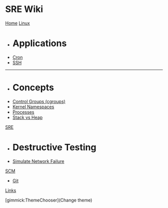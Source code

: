 # SRE Wiki

[Home](index.md)
[Linux]()

  * # Applications
  * [Cron](linux/applications/cron.md)
  * [SSH](linux/applications/ssh.md)
  ----
  * # Concepts
  * [Control Groups (cgroups)](linux/concepts/control_groups.md)
  * [Kernel Namespaces](linux/concepts/kernel_namespaces.md)
  * [Processes](linux/concepts/processes.md)
  * [Stack vs Heap](linux/concepts/stack_vs_heap.md)

[SRE]()

  * # Destructive Testing
  * [Simulate Network Failure](sre/destructive_testing/simulate_network_failure.md)

[SCM]()

  * [Git](scm/git.md)

[Links](links.md)

[gimmick:ThemeChooser](Change theme)

